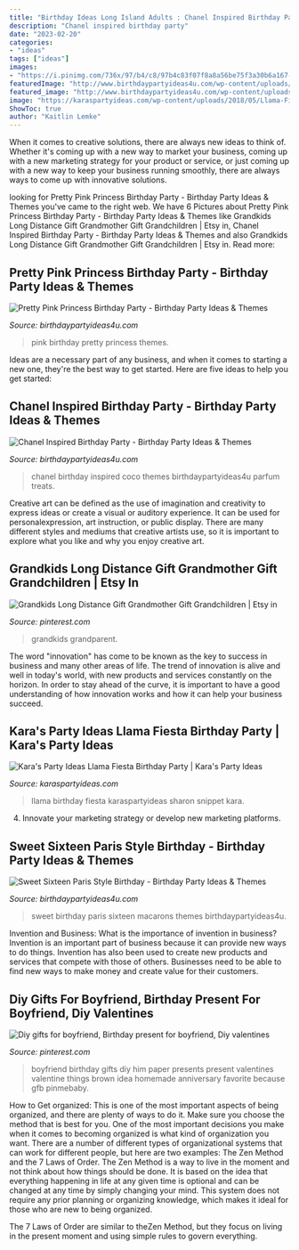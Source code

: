 ```yaml
---
title: "Birthday Ideas Long Island Adults : Chanel Inspired Birthday Party"
description: "Chanel inspired birthday party"
date: "2023-02-20"
categories:
- "ideas"
tags: ["ideas"]
images:
- "https://i.pinimg.com/736x/97/b4/c8/97b4c83f07f8a8a56be75f3a30b6a167--boyfriend-birthday-cute-valentines-day-ideas-for-boyfriend.jpg"
featuredImage: "http://www.birthdaypartyideas4u.com/wp-content/uploads/2016/07/Sweet-Sixteen-Paris-Style-Birthday-Macarons-600x800.jpg"
featured_image: "http://www.birthdaypartyideas4u.com/wp-content/uploads/2016/08/pretty-pink-princess-birthday-party-tablescape.jpg"
image: "https://karaspartyideas.com/wp-content/uploads/2018/05/Llama-Fiesta-Birthday-Party-via-Karas-Party-Ideas-KarasPartyIdeas.com7_.jpeg"
ShowToc: true
author: "Kaitlin Lemke"
---
```



When it comes to creative solutions, there are always new ideas to think of. Whether it's coming up with a new way to market your business, coming up with a new marketing strategy for your product or service, or just coming up with a new way to keep your business running smoothly, there are always ways to come up with innovative solutions.

	

		
looking for Pretty Pink Princess Birthday Party - Birthday Party Ideas &amp; Themes you've came to the right web. We have 6 Pictures about Pretty Pink Princess Birthday Party - Birthday Party Ideas &amp; Themes like Grandkids Long Distance Gift Grandmother Gift Grandchildren | Etsy in, Chanel Inspired Birthday Party - Birthday Party Ideas &amp; Themes and also Grandkids Long Distance Gift Grandmother Gift Grandchildren | Etsy in. Read more:
		
    
## Pretty Pink Princess Birthday Party - Birthday Party Ideas &amp; Themes

<img loading=lazy src="http://www.birthdaypartyideas4u.com/wp-content/uploads/2016/08/pretty-pink-princess-birthday-party-tablescape.jpg" onerror="this.onerror=null;this.src='https://tse4.mm.bing.net/th?id=OIP.juMfU1_l2OsyuR2PPf2flwHaNd&amp;pid=15.1';" alt="Pretty Pink Princess Birthday Party - Birthday Party Ideas &amp; Themes">

_Source: birthdaypartyideas4u.com_

>pink birthday pretty princess themes. 

	

Ideas are a necessary part of any business, and when it comes to starting a new one, they're the best way to get started. Here are five ideas to help you get started: 

    
## Chanel Inspired Birthday Party - Birthday Party Ideas &amp; Themes

<img loading=lazy src="http://www.birthdaypartyideas4u.com/wp-content/uploads/2015/12/COCO-Chanel-inspired-birthday-party-parfum-treats-550x733.jpg" onerror="this.onerror=null;this.src='https://tse1.mm.bing.net/th?id=OIP.CMYJuYMg_mH1TScYt118MwHaJ3&amp;pid=15.1';" alt="Chanel Inspired Birthday Party - Birthday Party Ideas &amp; Themes">

_Source: birthdaypartyideas4u.com_

>chanel birthday inspired coco themes birthdaypartyideas4u parfum treats. 

	

Creative art can be defined as the use of imagination and creativity to express ideas or create a visual or auditory experience. It can be used for personalexpression, art instruction, or public display. There are many different styles and mediums that creative artists use, so it is important to explore what you like and why you enjoy creative art.

    
## Grandkids Long Distance Gift Grandmother Gift Grandchildren | Etsy In

<img loading=lazy src="https://i.pinimg.com/736x/ab/52/b2/ab52b271ba9cc6ca3ce887baef302138.jpg" onerror="this.onerror=null;this.src='https://tse3.mm.bing.net/th?id=OIP.YvOz9tBZepaUXdDZs6IgbQHaF2&amp;pid=15.1';" alt="Grandkids Long Distance Gift Grandmother Gift Grandchildren | Etsy in">

_Source: pinterest.com_

>grandkids grandparent. 

	

The word "innovation" has come to be known as the key to success in business and many other areas of life. The trend of innovation is alive and well in today's world, with new products and services constantly on the horizon. In order to stay ahead of the curve, it is important to have a good understanding of how innovation works and how it can help your business succeed.

    
## Kara&#039;s Party Ideas Llama Fiesta Birthday Party | Kara&#039;s Party Ideas

<img loading=lazy src="https://karaspartyideas.com/wp-content/uploads/2018/05/Llama-Fiesta-Birthday-Party-via-Karas-Party-Ideas-KarasPartyIdeas.com7_.jpeg" onerror="this.onerror=null;this.src='https://tse2.mm.bing.net/th?id=OIP.ppXrKeYCCtUVxc0FNMQQ3AHaJ3&amp;pid=15.1';" alt="Kara&#039;s Party Ideas Llama Fiesta Birthday Party | Kara&#039;s Party Ideas">

_Source: karaspartyideas.com_

>llama birthday fiesta karaspartyideas sharon snippet kara. 

	

4. Innovate your marketing strategy or develop new marketing platforms.

    
## Sweet Sixteen Paris Style Birthday - Birthday Party Ideas &amp; Themes

<img loading=lazy src="http://www.birthdaypartyideas4u.com/wp-content/uploads/2016/07/Sweet-Sixteen-Paris-Style-Birthday-Macarons-600x800.jpg" onerror="this.onerror=null;this.src='https://tse3.mm.bing.net/th?id=OIP.E7QoZ4efqqJpxB6Tr7f2vQHaJ4&amp;pid=15.1';" alt="Sweet Sixteen Paris Style Birthday - Birthday Party Ideas &amp; Themes">

_Source: birthdaypartyideas4u.com_

>sweet birthday paris sixteen macarons themes birthdaypartyideas4u. 

	

Invention and Business: What is the importance of invention in business?
Invention is an important part of business because it can provide new ways to do things. Invention has also been used to create new products and services that compete with those of others. Businesses need to be able to find new ways to make money and create value for their customers.

    
## Diy Gifts For Boyfriend, Birthday Present For Boyfriend, Diy Valentines

<img loading=lazy src="https://i.pinimg.com/736x/97/b4/c8/97b4c83f07f8a8a56be75f3a30b6a167--boyfriend-birthday-cute-valentines-day-ideas-for-boyfriend.jpg" onerror="this.onerror=null;this.src='https://tse1.mm.bing.net/th?id=OIP.oZRYaiKM86mwUNSuIHEqAAHaJ3&amp;pid=15.1';" alt="Diy gifts for boyfriend, Birthday present for boyfriend, Diy valentines">

_Source: pinterest.com_

>boyfriend birthday gifts diy him paper presents present valentines valentine things brown idea homemade anniversary favorite because gfb pinmebaby. 

	

How to Get organized: This is one of the most important aspects of being organized, and there are plenty of ways to do it. Make sure you choose the method that is best for you.
One of the most important decisions you make when it comes to becoming organized is what kind of organization you want. There are a number of different types of organizational systems that can work for different people, but here are two examples: The Zen Method and the 7 Laws of Order.
The Zen Method is a way to live in the moment and not think about how things should be done. It is based on the idea that everything happening in life at any given time is optional and can be changed at any time by simply changing your mind. This system does not require any prior planning or organizing knowledge, which makes it ideal for those who are new to being organized.

The 7 Laws of Order are similar to theZen Method, but they focus on living in the present moment and using simple rules to govern everything.

